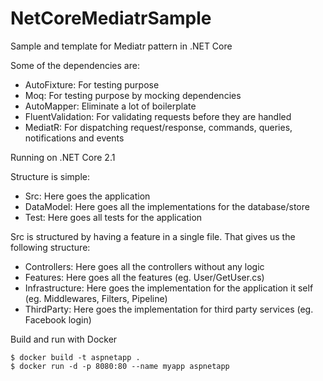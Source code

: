 # NetCoreMediatrSample
Sample and template for Mediatr pattern in .NET Core

Some of the  dependencies are:
 - AutoFixture: For testing purpose
 - Moq: For testing purpose by mocking dependencies
 - AutoMapper: Eliminate a lot of boilerplate
 - FluentValidation: For validating requests before they are handled
 - MediatR: For dispatching request/response, commands, queries, notifications and events

 Running on .NET Core 2.1
 
 Structure is simple:
  - Src: Here goes the application
  - DataModel: Here goes all the implementations for the database/store
  - Test: Here goes all tests for the application
  
 Src is structured by having a feature in a single file. That gives us the following structure:
  - Controllers: Here goes all the controllers without any logic
  - Features: Here goes all the features (eg. User/GetUser.cs)
  - Infrastructure: Here goes the implementation for the application it self (eg. Middlewares, Filters, Pipeline)
  - ThirdParty: Here goes the implementation for third party services (eg. Facebook login)


Build and run with Docker
```
$ docker build -t aspnetapp .
$ docker run -d -p 8080:80 --name myapp aspnetapp
```
